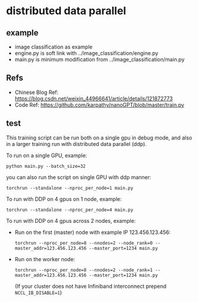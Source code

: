 # distributed data parallel

## example
- image classification as example
- engine.py is soft link with ../image_classification/engine.py
- main.py is minimum modification from ../image_classification/main.py

## Refs
- Chinese Blog Ref: https://blog.csdn.net/weixin_44966641/article/details/121872773
- Code Ref: https://github.com/karpathy/nanoGPT/blob/master/train.py

## test

This training script can be run both on a single gpu in debug mode,
and also in a larger training run with distributed data parallel (ddp).

To run on a single GPU, example:
```shell
python main.py --batch_size=32
```

you can also run the script on single GPU with ddp manner:

```shell
torchrun --standalone --nproc_per_node=1 main.py
```

To run with DDP on 4 gpus on 1 node, example:

```shell
torchrun --standalone --nproc_per_node=4 main.py
```

To run with DDP on 4 gpus across 2 nodes, example:
- Run on the first (master) node with example IP 123.456.123.456:

  ```shell
  torchrun --nproc_per_node=8 --nnodes=2 --node_rank=0 --master_addr=123.456.123.456 --master_port=1234 main.py
  ```

- Run on the worker node:

  ```shell
  torchrun --nproc_per_node=8 --nnodes=2 --node_rank=1 --master_addr=123.456.123.456 --master_port=1234 main.py
  ```

  (If your cluster does not have Infiniband interconnect prepend `NCCL_IB_DISABLE=1`)
